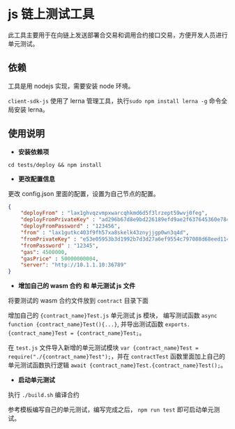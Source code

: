 #  js 链上测试工具

此工具主要用于在向链上发送部署合交易和调用合约接口交易，方便开发人员进行单元测试。

## 依赖

工具是用 nodejs 实现，需要安装 node 环境。

`client-sdk-js` 使用了 lerna 管理工具，执行`sudo npm install lerna -g` 命令全局安装 lerna。

## 使用说明

- **安装依赖项**

`cd tests/deploy && npm install`

- **更改配置信息**

更改 config.json 里面的配置，设置为自己节点的配置。

```json
{
    "deployFrom" : "lax1ghvqzvmpxwarcqhkmd6d5f3lrzept59wvj0feg",                                    // 部署合约交易发送者地址
    "deployFromPrivateKey" : "ad296b67d8e9bd226189efd9ae2f637645360e784c725bf03d1a1a0fe5d45ec6",    // 部署合约交易发送者私钥
    "deployFromPassword" : "123456",                                                                // 部署合约交易发送者钱包密码
    "from" : "lax1gutkc403f9fh57xa8skelk43znyjjgp0wn3q4d",                                          // 调用合约交易发送者钱包密码
    "fromPrivateKey" : "e53e05953b3d1992b7d3d27a6ef9554c797088d68eed114d1c8bfe2a80ff29b5",          // 调用合约交易发送者钱包密码
    "fromPassword" : "12345",                                                                       // 调用合约交易发送者钱包密码
    "gas": 4500000,
    "gasPrice" : 50000000004,
    "server": "http://10.1.1.10:36789"                                                              // 节点开启 rpc 服务信息
}
```

- **增加自己的 wasm 合约 和 单元测试 js 文件**

将要测试的 wasm 合约文件放到 `contract` 目录下面

增加自己的 `{contract_name}Test.js` 单元测试 js 模块， 编写测试函数 `async function {contract_name}Test(){...}`, 并导出测试函数 `exports.{contract_name}Test = {contract_name}Test;`。

在 `test.js` 文件导入新增的单元测试模块 `var {contract_name}Test = require("./{contract_name}Test");`，并在 `contractTest` 函数里面加上自己的单元测试函数执行逻辑 `await {contract_name}Test.{contract_name}Test();`。

- **启动单元测试**

执行 `./build.sh` 编译合约

参考模板编写自己的单元测试，编写完成之后， `npm run test` 即可启动单元测试。
